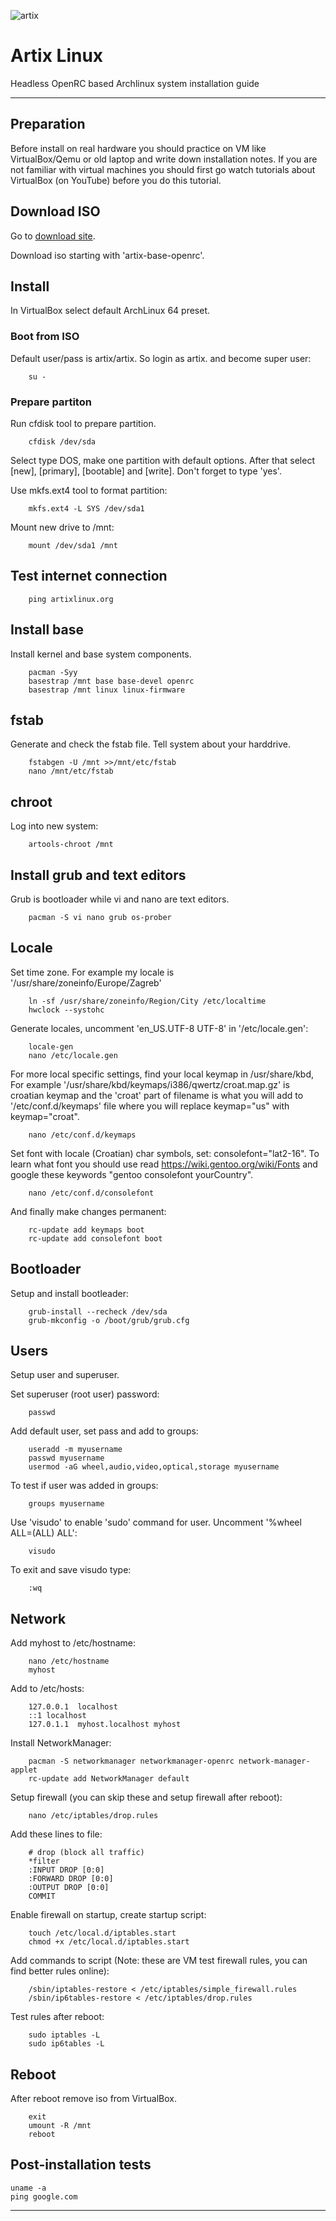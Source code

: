 ![artix](https://repository-images.githubusercontent.com/214817653/23b7c900-edc8-11e9-874c-eb8fa1148091)

# Artix Linux

Headless OpenRC based Archlinux system installation guide

---

## Preparation
Before install on real hardware you should practice on VM like VirtualBox/Qemu or
old laptop and write down installation notes.
If you are not familiar with virtual machines you should 
first go watch tutorials about VirtualBox (on YouTube) before you do this tutorial. 


## Download ISO
Go to [download site](https://artixlinux.org/download.php).

Download iso starting with 'artix-base-openrc'.


## Install

In VirtualBox select default ArchLinux 64 preset.

### Boot from ISO

Default user/pass is artix/artix. So login as artix. and become super user:
    
        su - 

### Prepare partiton
Run cfdisk tool to prepare partition.

        cfdisk /dev/sda 
        
Select type DOS, make one partition with default options. After that select
[new], [primary], [bootable] and [write]. Don't forget to type 'yes'. 

Use mkfs.ext4 tool to format partition:

        mkfs.ext4 -L SYS /dev/sda1

Mount new drive to /mnt:

        mount /dev/sda1 /mnt

## Test internet connection

        ping artixlinux.org
        
## Install base    
Install kernel and base system components.

        pacman -Syy
        basestrap /mnt base base-devel openrc
        basestrap /mnt linux linux-firmware 
    
## fstab
Generate and check the fstab file.
Tell system about your harddrive.
    
        fstabgen -U /mnt >>/mnt/etc/fstab
        nano /mnt/etc/fstab 

## chroot 
Log into new system:

        artools-chroot /mnt



## Install grub and text editors
Grub is bootloader while vi and nano are text editors.
 
        pacman -S vi nano grub os-prober


## Locale

Set time zone. For example my locale is '/usr/share/zoneinfo/Europe/Zagreb'

        ln -sf /usr/share/zoneinfo/Region/City /etc/localtime
        hwclock --systohc
        
Generate locales, uncomment 'en_US.UTF-8 UTF-8' in '/etc/locale.gen':

        locale-gen
        nano /etc/locale.gen 

For more local specific settings, find your local keymap in /usr/share/kbd,
For example '/usr/share/kbd/keymaps/i386/qwertz/croat.map.gz' is croatian keymap
and the 'croat' part of filename is what you will add to '/etc/conf.d/keymaps' file
where you will replace keymap="us" with keymap="croat".

        nano /etc/conf.d/keymaps 

Set font with locale (Croatian) char symbols, set: consolefont="lat2-16".
To learn what font you should use read https://wiki.gentoo.org/wiki/Fonts and
google these keywords "gentoo consolefont yourCountry".

        nano /etc/conf.d/consolefont

And finally make changes permanent:

        rc-update add keymaps boot
        rc-update add consolefont boot


## Bootloader

Setup and install bootleader:

        grub-install --recheck /dev/sda
        grub-mkconfig -o /boot/grub/grub.cfg

## Users

Setup user and superuser.

Set superuser (root user) password:

        passwd
        
Add default user, set pass and add to groups:

        useradd -m myusername
        passwd myusername
        usermod -aG wheel,audio,video,optical,storage myusername

To test if user was added in groups:

        groups myusername

Use 'visudo' to enable 'sudo' command for user. Uncomment '%wheel ALL=(ALL) ALL':

        visudo        
 
To exit and save visudo type:

        :wq  

## Network

Add myhost to /etc/hostname:

        nano /etc/hostname
        myhost
        
Add to /etc/hosts:

        127.0.0.1  localhost
        ::1 localhost
        127.0.1.1  myhost.localhost myhost

Install NetworkManager: 
   
        pacman -S networkmanager networkmanager-openrc network-manager-applet
        rc-update add NetworkManager default

Setup firewall (you can skip these and setup firewall after reboot):

        nano /etc/iptables/drop.rules
        
Add these lines to file:

        # drop (block all traffic)
        *filter
        :INPUT DROP [0:0]
        :FORWARD DROP [0:0]
        :OUTPUT DROP [0:0]
        COMMIT
    
Enable firewall on startup, create startup script:

        touch /etc/local.d/iptables.start
        chmod +x /etc/local.d/iptables.start

Add commands to script (Note: these are VM test firewall rules, you can find better rules online):

        /sbin/iptables-restore < /etc/iptables/simple_firewall.rules
        /sbin/ip6tables-restore < /etc/iptables/drop.rules

Test rules after reboot:

        sudo iptables -L
        sudo ip6tables -L
        
## Reboot
  
After reboot remove iso from VirtualBox.
        
        exit
        umount -R /mnt
        reboot
        
## Post-installation tests
    uname -a
    ping google.com
    
            
        
---
